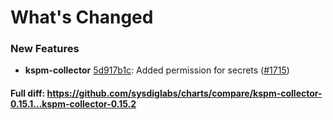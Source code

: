 # What's Changed

### New Features
- **kspm-collector** [5d917b1c](https://github.com/sysdiglabs/charts/commit/5d917b1c64661edd997bc4f81d1461a28b99eab2): Added permission for secrets ([#1715](https://github.com/sysdiglabs/charts/issues/1715))
#### Full diff: https://github.com/sysdiglabs/charts/compare/kspm-collector-0.15.1...kspm-collector-0.15.2

